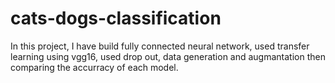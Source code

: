 # cats-dogs-classification

In this project, I have build fully connected neural network, used transfer learning using vgg16, used drop out, data generation and  augmantation then comparing the accurracy of each model.
